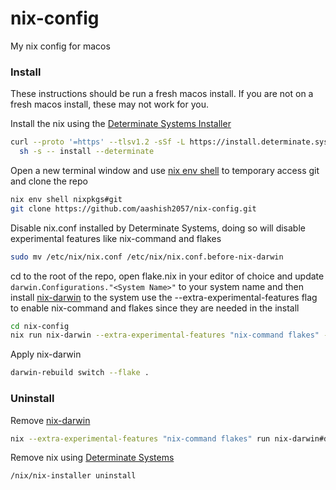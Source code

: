# nix-config
My nix config for macos


### Install

These instructions should be run a fresh macos install. If you are not on a fresh macos install, these may not work for you.

Install the nix using the [Determinate Systems Installer](https://github.com/DeterminateSystems/nix-installer?tab=readme-ov-file#install-nix)
```bash
curl --proto '=https' --tlsv1.2 -sSf -L https://install.determinate.systems/nix | \
  sh -s -- install --determinate
```

Open a new terminal window and use [nix env shell](https://nix.dev/manual/nix/2.25/command-ref/new-cli/nix3-env-shell) to temporary access git and clone the repo
```bash
nix env shell nixpkgs#git
git clone https://github.com/aashish2057/nix-config.git
```

Disable nix.conf installed by Determinate Systems, doing so will disable experimental features like nix-command and flakes
```bash
sudo mv /etc/nix/nix.conf /etc/nix/nix.conf.before-nix-darwin
```

cd to the root of the repo, open flake.nix in your editor of choice and update `darwin.Configurations."<System Name>"` to your system name and then install [nix-darwin](https://github.com/LnL7/nix-darwin?tab=readme-ov-file#getting-started) to the system
use the --extra-experimental-features flag to enable nix-command and flakes since they are needed in the install
```bash
cd nix-config
nix run nix-darwin --extra-experimental-features "nix-command flakes" -- switch --flake .
```

Apply nix-darwin
```bash
darwin-rebuild switch --flake .
```


### Uninstall

Remove [nix-darwin](https://github.com/LnL7/nix-darwin?tab=readme-ov-file#uninstalling)
```bash
nix --extra-experimental-features "nix-command flakes" run nix-darwin#darwin-uninstaller
```

Remove nix using [Determinate Systems](https://github.com/DeterminateSystems/nix-installer?tab=readme-ov-file#uninstalling)
```bash
/nix/nix-installer uninstall
```
